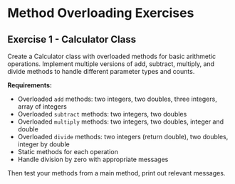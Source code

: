 # Method Overloading Exercises

## Exercise 1 - Calculator Class

Create a Calculator class with overloaded methods for basic arithmetic operations. Implement multiple versions of add, subtract, multiply, and divide methods to handle different parameter types and counts.

**Requirements:**
- Overloaded `add` methods: two integers, two doubles, three integers, array of integers
- Overloaded `subtract` methods: two integers, two doubles
- Overloaded `multiply` methods: two integers, two doubles, integer and double
- Overloaded `divide` methods: two integers (return double), two doubles, integer by double
- Static methods for each operation
- Handle division by zero with appropriate messages

Then test your methods from a main method, print out relevant messages.

